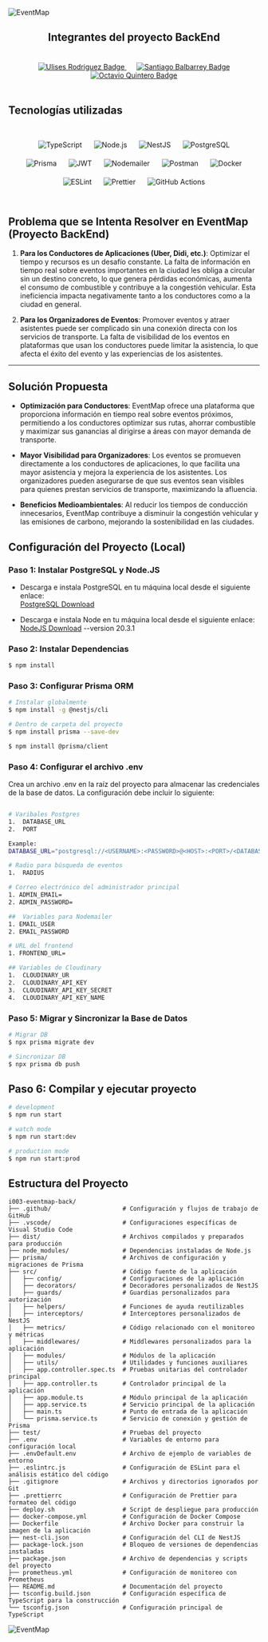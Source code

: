 ![EventMap](https://i.ibb.co/0ZrrLLc/Captura-de-pantalla-2024-10-04-090452.png)

<div style="text-align: center;">
  <h2>Integrantes del proyecto BackEnd</h2>
</div>

<div style="text-align: center; padding: 20px;">
  <a href="https://www.linkedin.com/in/ulises-rodriguez-desarrolloweb-fullstack/" target="_blank" style="margin: 10px;">
    <img src="https://img.shields.io/badge/Ulises Rodriguez%20-stackedit?style=for-the-badge&logo=rocket&logoColor=%23000000&logoSize=auto&color=%235bca1b" alt="Ulises Rodriguez Badge">
  </a>
  <a href="http://linkedin.com/in/santiagobalbarrey" target="_blank" style="margin: 10px;">
    <img src="https://img.shields.io/badge/Santiago Balbarrey%20-stackedit?style=for-the-badge&logo=rocket&logoColor=%23000000&logoSize=auto&color=%235bca1b" alt="Santiago Balbarrey Badge">
  </a>
  <a href="https://github.com/octa-quintero" target="_blank" style="margin: 10px;">
    <img src="https://img.shields.io/badge/Octavio Quintero-stackedit?style=for-the-badge&logo=rocket&logoColor=%23000000&logoSize=auto&color=%235bca1b" alt="Octavio Quintero Badge">
  </a>
</div>

## Tecnologías utilizadas

<div style="text-align: center; padding: 20px;">
  <img src="https://img.shields.io/badge/TypeScript-3178C6?style=for-the-badge&logo=typescript&logoColor=white" alt="TypeScript" style="margin: 10px;">
  <img src="https://img.shields.io/badge/Node.js-339933?style=for-the-badge&logo=nodedotjs&logoColor=white" alt="Node.js" style="margin: 10px;">
  <img src="https://img.shields.io/badge/NestJS-E0234E?style=for-the-badge&logo=nestjs&logoColor=white" alt="NestJS" style="margin: 10px;">
  <img src="https://img.shields.io/badge/PostgreSQL-4169E1?style=for-the-badge&logo=postgresql&logoColor=white" alt="PostgreSQL" style="margin: 10px;">
  <img src="https://img.shields.io/badge/Prisma-2D3748?style=for-the-badge&logo=prisma&logoColor=white" alt="Prisma" style="margin: 10px;">
  <img src="https://img.shields.io/badge/JWT-000000?style=for-the-badge&logo=jsonwebtokens" alt="JWT" style="margin: 10px;">
  <img src="https://img.shields.io/badge/Nodemailer-0072C6?style=for-the-badge&logo=nodemailer&logoColor=white" alt="Nodemailer" style="margin: 10px;">
  <img src="https://img.shields.io/badge/Postman-FF6C37?style=for-the-badge&logo=postman&logoColor=white" alt="Postman" style="margin: 10px;">
  <img src="https://img.shields.io/badge/Docker-2496ED?style=for-the-badge&logo=docker&logoColor=white" alt="Docker" style="margin: 10px;">
  <!-- <img src="https://img.shields.io/badge/Swagger-85EA2D?style=for-the-badge&logo=swagger&logoColor=black" alt="Swagger" style="margin: 10px;"> -->
  <img src="https://img.shields.io/badge/ESLint-4B32C3?style=for-the-badge&logo=eslint&logoColor=white" alt="ESLint" style="margin: 10px;">
  <img src="https://img.shields.io/badge/Prettier-F7B93E?style=for-the-badge&logo=prettier&logoColor=black" alt="Prettier" style="margin: 10px;">
  <!-- <img src="https://img.shields.io/badge/Shell_Script-121011?style=for-the-badge&logo=gnu-bash&logoColor=white" alt="Shell Script" style="margin: 10px;"> -->
  <img src="https://img.shields.io/badge/GitHub_Actions-2088FF?style=for-the-badge&logo=github-actions&logoColor=white" alt="GitHub Actions" style="margin: 10px;">
</div>



## Problema que se Intenta Resolver en EventMap (Proyecto BackEnd)

1. **Para los Conductores de Aplicaciones (Uber, Didi, etc.)**: Optimizar el tiempo y recursos es un desafío constante. La falta de información en tiempo real sobre eventos importantes en la ciudad les obliga a circular sin un destino concreto, lo que genera pérdidas económicas, aumenta el consumo de combustible y contribuye a la congestión vehicular. Esta ineficiencia impacta negativamente tanto a los conductores como a la ciudad en general.

2. **Para los Organizadores de Eventos**: Promover eventos y atraer asistentes puede ser complicado sin una conexión directa con los servicios de transporte. La falta de visibilidad de los eventos en plataformas que usan los conductores puede limitar la asistencia, lo que afecta el éxito del evento y las experiencias de los asistentes.

---

## Solución Propuesta

- **Optimización para Conductores**: EventMap ofrece una plataforma que proporciona información en tiempo real sobre eventos próximos, permitiendo a los conductores optimizar sus rutas, ahorrar combustible y maximizar sus ganancias al dirigirse a áreas con mayor demanda de transporte.

- **Mayor Visibilidad para Organizadores**: Los eventos se promueven directamente a los conductores de aplicaciones, lo que facilita una mayor asistencia y mejora la experiencia de los asistentes. Los organizadores pueden asegurarse de que sus eventos sean visibles para quienes prestan servicios de transporte, maximizando la afluencia.

- **Beneficios Medioambientales**: Al reducir los tiempos de conducción innecesarios, EventMap contribuye a disminuir la congestión vehicular y las emisiones de carbono, mejorando la sostenibilidad en las ciudades.


## Configuración del Proyecto (Local)

### Paso 1: Instalar PostgreSQL y Node.JS
- Descarga e instala PostgreSQL en tu máquina local desde el siguiente enlace:  
  [PostgreSQL Download](https://www.postgresql.org/download/)

- Descarga e instala Node en tu máquina local desde el siguiente enlace:    
  [NodeJS Download](https://nodejs.org/en) --version 20.3.1


### Paso 2: Instalar Dependencias

```bash
$ npm install
```

### Paso 3: Configurar Prisma ORM
```bash
# Instalar globalmente
$ npm install -g @nestjs/cli
```
```bash
# Dentro de carpeta del proyecto
$ npm install prisma --save-dev

$ npm install @prisma/client
```

### Paso 4: Configurar el archivo .env
Crea un archivo .env en la raíz del proyecto para almacenar las credenciales de la base de datos. La configuración debe incluir lo siguiente:
```bash

# Varibales Postgres
1.  DATABASE_URL
2.  PORT

Example:
DATABASE_URL="postgresql://<USERNAME>:<PASSWORD>@<HOST>:<PORT>/<DATABASE_NAME>?schema=<SCHEMA>"

# Radio para búsqueda de eventos
1.  RADIUS

# Correo electrónico del administrador principal
1. ADMIN_EMAIL=
2. ADMIN_PASSWORD=

##  Variables para Nodemailer
1. EMAIL_USER
2. EMAIL_PASSWORD

# URL del frontend
1. FRONTEND_URL=

## Variables de Cloudinary
1.  CLOUDINARY_UR
2.  CLOUDINARY_API_KEY
3.  CLOUDINARY_API_KEY_SECRET
4.  CLOUDINARY_API_KEY_NAME
```

### Paso 5: Migrar y Sincronizar la Base de Datos
```bash
# Migrar DB
$ npx prisma migrate dev
```

```bash
# Sincronizar DB
$ npx prisma db push
```

## Paso 6: Compilar y ejecutar proyecto

```bash
# development
$ npm run start

# watch mode
$ npm run start:dev

# production mode
$ npm run start:prod
```

## Estructura del Proyecto
```plaintext
i003-eventmap-back/
├── .github/                    # Configuración y flujos de trabajo de GitHub
├── .vscode/                    # Configuraciones específicas de Visual Studio Code
├── dist/                       # Archivos compilados y preparados para producción
├── node_modules/               # Dependencias instaladas de Node.js
├── prisma/                     # Archivos de configuración y migraciones de Prisma
├── src/                        # Código fuente de la aplicación
│   ├── config/                 # Configuraciones de la aplicación
│   ├── decorators/             # Decoradores personalizados de NestJS
│   ├── guards/                 # Guardias personalizados para autorización
│   ├── helpers/                # Funciones de ayuda reutilizables
│   ├── interceptors/           # Interceptores personalizados de NestJS
│   ├── metrics/                # Código relacionado con el monitoreo y métricas
│   ├── middlewares/            # Middlewares personalizados para la aplicación
│   ├── modules/                # Módulos de la aplicación
│   ├── utils/                  # Utilidades y funciones auxiliares
│   ├── app.controller.spec.ts  # Pruebas unitarias del controlador principal
│   ├── app.controller.ts       # Controlador principal de la aplicación
│   ├── app.module.ts           # Módulo principal de la aplicación
│   ├── app.service.ts          # Servicio principal de la aplicación
│   ├── main.ts                 # Punto de entrada de la aplicación
│   └── prisma.service.ts       # Servicio de conexión y gestión de Prisma
├── test/                       # Pruebas del proyecto
├── .env                        # Variables de entorno para configuración local
├── .envDefault.env             # Archivo de ejemplo de variables de entorno
├── .eslintrc.js                # Configuración de ESLint para el análisis estático del código
├── .gitignore                  # Archivos y directorios ignorados por Git
├── .prettierrc                 # Configuración de Prettier para formateo del código
├── deploy.sh                   # Script de despliegue para producción
├── docker-compose.yml          # Configuración de Docker Compose
├── Dockerfile                  # Archivo Docker para construir la imagen de la aplicación
├── nest-cli.json               # Configuración del CLI de NestJS
├── package-lock.json           # Bloqueo de versiones de dependencias instaladas
├── package.json                # Archivo de dependencias y scripts del proyecto
├── prometheus.yml              # Configuración de monitoreo con Prometheus
├── README.md                   # Documentación del proyecto
├── tsconfig.build.json         # Configuración específica de TypeScript para la construcción
└── tsconfig.json               # Configuración principal de TypeScript
```

![EventMap](https://i.ibb.co/dtCqRzD/4688bb3888c033b886921ae5c59216b5.png)